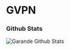 # GVPN

### Github Stats

  <img align="left" alt="Garande Github Stats" src="https://github-readme-stats.vercel.app/api?username=Garande&show_icons=true&count_private=true&hide_border=true&theme=radical" />
